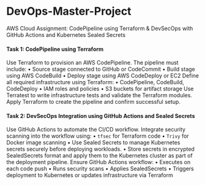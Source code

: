 # DevOps-Master-Project

AWS Cloud Assignment: CodePipeline using Terraform & DevSecOps with GitHub Actions and
Kubernetes Sealed Secrets
#### Task 1: CodePipeline using Terraform
Use Terraform to provision an AWS CodePipeline.
The pipeline must include:
• Source stage connected to GitHub or CodeCommit
• Build stage using AWS CodeBuild
• Deploy stage using AWS CodeDeploy or EC2
Define all required infrastructure using Terraform:
• CodePipeline, CodeBuild, CodeDeploy
• IAM roles and policies
• S3 buckets for artifact storage
 Use Terratest to write infrastructure tests and validate the Terraform modules.
Apply Terraform to create the pipeline and confirm successful setup.

#### Task 2: DevSecOps Integration using GitHub Actions and Sealed Secrets
Use GitHub Actions to automate the CI/CD workflow.
Integrate security scanning into the workflow using:
• `tfsec` for Terraform code
• `Trivy` for Docker image scanning
• Use Sealed Secrets to manage Kubernetes secrets securely before deploying workloads.
• Store secrets in encrypted SealedSecrets format and apply them to the Kubernetes cluster
as part of the deployment pipeline.
Ensure GitHub Actions workflow:
• Executes on each code push
• Runs security scans
• Applies SealedSecrets
• Triggers deployment to Kubernetes or updates infrastructure via Terraform
